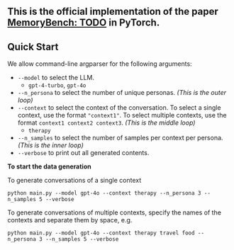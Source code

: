 ## This is the official implementation of the paper [MemoryBench: TODO](todo) in PyTorch.

## Quick Start
We allow command-line argparser for the following arguments: 
    
- ```--model``` to select the LLM.
  - ```gpt-4-turbo```, ```gpt-4o```
- ```--n_persona``` to select the number of unique personas. *(This is the outer loop)*
- ```--context``` to select the context of the conversation. To select a single context, use the format ```"context1"```. To select multiple contexts, use the format ```context1 context2 context3```. *(This is the middle loop)*
  - ```therapy```
- ```--n_samples``` to select the number of samples per context per persona. *(This is the inner loop)*
- ```--verbose``` to print out all generated contents.
      
**To start the data generation**

To generate conversations of a single context

    python main.py --model gpt-4o --context therapy --n_persona 3 --n_samples 5 --verbose

To generate conversations of multiple contexts, specify the names of the contexts and separate them by space, e.g.

    python main.py --model gpt-4o --context therapy travel food --n_persona 3 --n_samples 5 --verbose
